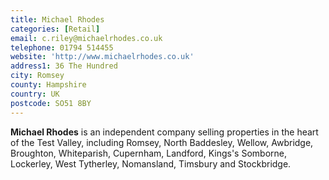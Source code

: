 ```yaml
---
title: Michael Rhodes
categories: [Retail]
email: c.riley@michaelrhodes.co.uk
telephone: 01794 514455
website: 'http://www.michaelrhodes.co.uk'
address1: 36 The Hundred
city: Romsey
county: Hampshire
country: UK
postcode: SO51 8BY
---
```

**Michael Rhodes** is an independent company selling properties in the heart of the Test Valley, including Romsey, North Baddesley, Wellow, Awbridge, Broughton, Whiteparish, Cupernham, Landford, Kings's Somborne, Lockerley, West Tytherley, Nomansland, Timsbury and Stockbridge.
